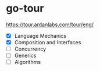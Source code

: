 # go-tour
https://tour.ardanlabs.com/tour/eng/

- [x] Language Mechanics
- [x] Composition and Interfaces
- [ ] Concurrency
- [ ] Generics
- [ ] Algorithms
